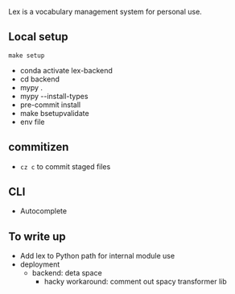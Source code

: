 Lex is a vocabulary management system for personal use.

## Local setup

```
make setup
```

- conda activate lex-backend
- cd backend
- mypy .
- mypy --install-types
- pre-commit install
- make bsetupvalidate
- env file

## commitizen
- `cz c` to commit staged files


## CLI
- Autocomplete

## To write up
- Add lex to Python path for internal module use
- deployment
  - backend: deta space
    - hacky workaround: comment out spacy transformer lib
